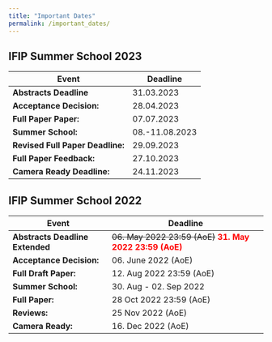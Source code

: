 ```yaml
---
title: "Important Dates"
permalink: /important_dates/
---
```


## IFIP Summer School 2023

| Event | Deadline |
| -- | -- |
| **Abstracts Deadline** | 31.03.2023 |
| **Acceptance Decision:** | 28.04.2023 |
| **Full Paper Paper:** | 07.07.2023 |
| **Summer School:** | 08.-11.08.2023 |
| **Revised Full Paper Deadline:** | 29.09.2023 |
| **Full Paper Feedback:** | 27.10.2023 |
| **Camera Ready Deadline:** | 24.11.2023 |

## IFIP Summer School 2022

| Event | Deadline |
| -- | -- |
| **Abstracts Deadline Extended** | ~~06. May 2022 23:59 (AoE)~~  <span style="color: red">**31. May 2022 23:59 (AoE)**</span>|
| **Acceptance Decision:** | 06. June 2022 (AoE) |
| **Full Draft Paper:** | 12. Aug 2022 23:59 (AoE) |
| **Summer School:** | 30. Aug - 02. Sep 2022 |
| **Full Paper:** | 28 Oct 2022 23:59 (AoE) |
| **Reviews:** | 25 Nov 2022 (AoE) |
| **Camera Ready:** | 16. Dec 2022 (AoE) |